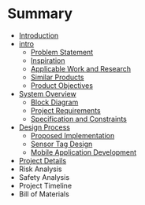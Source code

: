 # Summary

* [Introduction](README.md)
* [intro](chap1/intro.md)
   * [Problem Statement](chap1/intro_a.md)
   * [Inspiration](chap1/intro_b.md)
   * [Applicable Work and Research](chap1/intro_c.md)
   * [Similar Products](chap1/intro_d.md)
   * [Product Objectives](chap1/intro_e.md)
* [System Overview](chap2/sys.md)
   * [Block Diagram](chap2/sys_a.md)
   * [Project Requirements](chap2/sys_b.md)
   * [Specification and Constraints](chap2/sys_c.md)
* [Design Process](chap3/des.md)
   * [Proposed Implementation](chap3/des_a.md)
   * [Sensor Tag Design](chap3/des_b.md)
   * [Mobile Application Development](chap3/des_c.md)
* [Project Details](chap4/details.md)
* Risk Analysis
* Safety Analysis
* Project Timeline
* Bill of Materials

